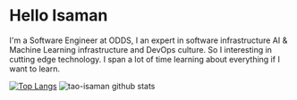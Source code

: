 # Hello Isaman
I'm a Software Engineer at ODDS, I an expert in software infrastructure AI & Machine Learning infrastructure and DevOps culture. So I interesting in cutting edge technology. I span a lot of time learning about everything if I want to learn.


[![Top Langs](https://github-readme-stats.vercel.app/api/top-langs/?username=tao-isaman&theme=vue-dark)](https://github.com/tao-Isaman/)
![tao-isaman github stats](https://github-readme-stats.vercel.app/api?username=tao-isaman&show_icons=true&theme=vue-dark)

